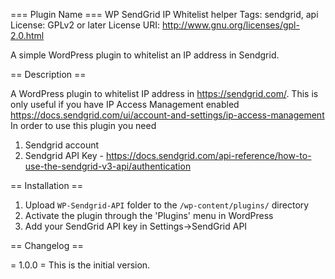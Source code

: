 === Plugin Name ===
WP SendGrid IP Whitelist helper
Tags: sendgrid, api
License: GPLv2 or later
License URI: http://www.gnu.org/licenses/gpl-2.0.html

A simple WordPress plugin to whitelist an IP address in Sendgrid.

== Description ==

A WordPress plugin to whitelist IP address in https://sendgrid.com/.
This is only useful if you have IP Access Management enabled https://docs.sendgrid.com/ui/account-and-settings/ip-access-management
In order to use this plugin you need
1. Sendgrid account
1. Sendgrid API Key - https://docs.sendgrid.com/api-reference/how-to-use-the-sendgrid-v3-api/authentication

== Installation ==

1. Upload `WP-Sendgrid-API` folder to the `/wp-content/plugins/` directory
1. Activate the plugin through the 'Plugins' menu in WordPress
1. Add your SendGrid API key in Settings->SendGrid API

== Changelog ==

= 1.0.0 =
This is the initial version.